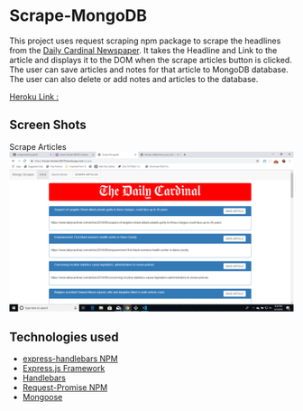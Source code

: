 # Scrape-MongoDB

This project uses request scraping npm package to scrape the headlines from the [Daily Cardinal Newspaper](https://www.dailycardinal.com/).
It takes the Headline and Link to the article and displays it to the DOM when the scrape articles button is clicked.
The user can save articles and notes for that article to MongoDB database. The user can also delete or add notes and articles to the database.


[Heroku Link :](https://frozen-thicket-60579.herokuapp.com/)


## Screen Shots

Scrape Articles
![Screen shot](public/assets/ScrapeMongoDB.png)



## Technologies used
- [express-handlebars NPM](https://www.npmjs.com/package/express-handlebars)
- [Express.js Framework](https://expressjs.com/)
- [Handlebars](https://handlebarsjs.com/)
- [Request-Promise NPM](https://www.npmjs.com/package/request-promise)
- [Mongoose](http://mongoosejs.com/docs/api.html)



